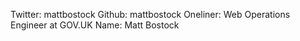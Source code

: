 Twitter: mattbostock
Github: mattbostock
Oneliner: Web Operations Engineer at GOV.UK
Name: Matt Bostock